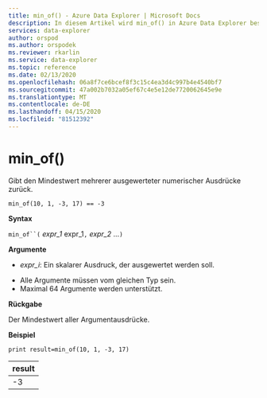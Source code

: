 ```yaml
---
title: min_of() - Azure Data Explorer | Microsoft Docs
description: In diesem Artikel wird min_of() in Azure Data Explorer beschrieben.
services: data-explorer
author: orspod
ms.author: orspodek
ms.reviewer: rkarlin
ms.service: data-explorer
ms.topic: reference
ms.date: 02/13/2020
ms.openlocfilehash: 06a8f7ce6bcef8f3c15c4ea3d4c997b4e4540bf7
ms.sourcegitcommit: 47a002b7032a05ef67c4e5e12de7720062645e9e
ms.translationtype: MT
ms.contentlocale: de-DE
ms.lasthandoff: 04/15/2020
ms.locfileid: "81512392"
---
```

# <a name="min_of"></a>min_of()

Gibt den Mindestwert mehrerer ausgewerteter numerischer Ausdrücke zurück.

```kusto
min_of(10, 1, -3, 17) == -3
```

**Syntax**

`min_of``(` *expr_1* expr_1`,` *expr_2* ...`)`

**Argumente**

* *expr_i*: Ein skalarer Ausdruck, der ausgewertet werden soll.

- Alle Argumente müssen vom gleichen Typ sein.
- Maximal 64 Argumente werden unterstützt.

**Rückgabe**

Der Mindestwert aller Argumentausdrücke.

**Beispiel**

```kusto
print result=min_of(10, 1, -3, 17) 
```

|result|
|---|
|-3|